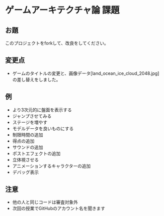# ゲームアーキテクチャ論 課題

## お題

このプロジェクトをforkして、改良をしてください。

## 変更点

- ゲームのタイトルの変更と、画像データ[land_ocean_ice_cloud_2048.jpg]の差し替えをしました。

## 例

- より3次元的に盤面を表示する
- ジャンプさせてみる
- ステージを増やす
- モデルデータを良いものにする
- 制限時間の追加
- 得点の追加
- サウンドの追加
- ポストエフェクトの追加
- 立体視させる
- アニメーションするキャラクターの追加
- デバッグ表示

## 注意

- 他の人と同じコードは審査対象外
- 次回の授業でGitHubのアカウント名を聞きます
